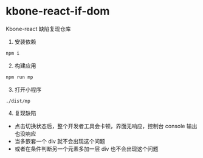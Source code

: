# kbone-react-if-dom

Kbone-react 缺陷复现仓库

1. 安装依赖
```sh
npm i
```

2. 构建应用
```sh
npm run mp
```

3. 打开小程序
```
./dist/mp
```

4. 复现缺陷

- 点击切换状态后，整个开发者工具会卡顿，界面无响应，控制台 console 输出也没响应
- 当多嵌套一个 div 就不会出现这个问题
- 或者在条件判断另一个元素多加一层 div 也不会出现这个问题
